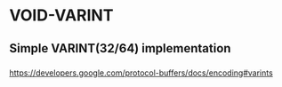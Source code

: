 # VOID-VARINT

## Simple VARINT(32/64) implementation

###

https://developers.google.com/protocol-buffers/docs/encoding#varints
